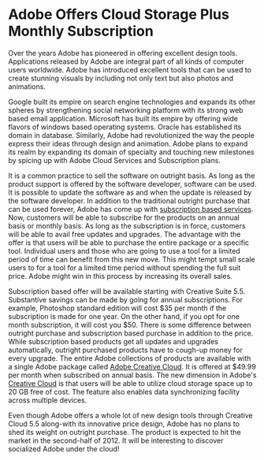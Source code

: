 # Adobe Offers Cloud Storage Plus Monthly Subscription

Over the years Adobe has pioneered in offering excellent design tools. Applications released by Adobe are integral part of all kinds of computer users worldwide. Adobe has introduced excellent tools that can be used to create stunning visuals by including not only text but also photos and animations.

Google built its empire on search engine technologies and expands its other spheres by strengthening social networking platform with its strong web based email application. Microsoft has built its empire by offering wide flavors of windows based operating systems. Oracle has established its domain in database. Similarly, Adobe had revolutionized the way the people express their ideas through design and animation. Adobe plans to expand its realm by expanding its domain of specialty and touching new milestones by spicing up with Adobe Cloud Services and Subscription plans.

It is a common practice to sell the software on outright basis. As long as the product support is offered by the software developer, software can be used. It is possible to update the software as and when the update is released by the software developer. In addition to the traditional outright purchase that can be used forever, Adobe has come up with <a href="http://www.adobe.com/products/creativesuite/cssubscription.html">subscription based services</a>. Now, customers will be able to subscribe for the products on an annual basis or monthly basis. As long as the subscription is in force, customers will be able to avail free updates and upgrades. The advantage with the offer is that users will be able to purchase the entire package or a specific tool. Individual users and those who are going to use a tool for a limited period of time can benefit from this new move. This might tempt small scale users to for a tool for a limited time period without spending the full suit price. Adobe might win in this process by increasing its overall sales. 

Subscription based offer will be available starting with Creative Suite 5.5. Substantive savings can be made by going for annual subscriptions. For example, Photoshop standard edition will cost $35 per month if the subscription is made for one year. On the other hand, if you opt for one month subscription, it will cost you $50. There is some difference between outright purchase and subscription based purchase in addition to the price. While subscription based products get all updates and upgrades automatically, outright purchased products have to cough-up money for every upgrade. The entire Adobe collections of products are available with a single Adobe package called <a href="http://www.adobe.com/products/creativecloud.html">Adobe Creative Cloud</a>. It is offered at $49.99 per month when subscribed on annual basis. The new dimension in Adobe's <a href="http://www.pcworld.com/businesscenter/article/241192/adobe_creative_cloud_more_details_emerge.html">Creative Cloud</a> is that users will be able to utilize cloud storage space up to 20 GB free of cost. The feature also enables data synchronizing facility across multiple devices. 

Even though Adobe offers a whole lot of new design tools through Creative Cloud 5.5 along-with its innovative price design, Adobe has no plans to shed its weight on outright purchase. The product is expected to hit the market in the second-half of 2012. It will be interesting to discover socialized Adobe under the cloud!
